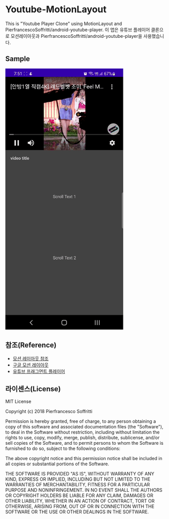 # Youtube-MotionLayout

This is "Youtube Player Clone" using MotionLayout and PierfrancescoSoffritti/android-youtube-player.
이 앱은 유튜브 플레이어 클론으로 모션레이아웃과 PierfrancescoSoffritti/android-youtube-player을 사용했습니다.

## Sample
<img src="https://github.com/cheonjoosung/Youtube-MotionLayout/blob/master/image/motion.gif">


## 참조(Reference)

- [모션 레이아웃 참조](https://github.com/farshadrezaee/youtube-minimize-video-player)
- [구글 모션 레이아웃](https://developer.android.com/training/constraint-layout/motionlayout?hl=ko)
- [유튜브 프래그먼트 플레이어](https://github.com/PierfrancescoSoffritti/android-youtube-player)


## 라이센스(License)
MIT License

Copyright (c) 2018 Pierfrancesco Soffritti

Permission is hereby granted, free of charge, to any person obtaining a copy
of this software and associated documentation files (the "Software"), to deal
in the Software without restriction, including without limitation the rights
to use, copy, modify, merge, publish, distribute, sublicense, and/or sell
copies of the Software, and to permit persons to whom the Software is
furnished to do so, subject to the following conditions:

The above copyright notice and this permission notice shall be included in all
copies or substantial portions of the Software.

THE SOFTWARE IS PROVIDED "AS IS", WITHOUT WARRANTY OF ANY KIND, EXPRESS OR
IMPLIED, INCLUDING BUT NOT LIMITED TO THE WARRANTIES OF MERCHANTABILITY,
FITNESS FOR A PARTICULAR PURPOSE AND NONINFRINGEMENT. IN NO EVENT SHALL THE
AUTHORS OR COPYRIGHT HOLDERS BE LIABLE FOR ANY CLAIM, DAMAGES OR OTHER
LIABILITY, WHETHER IN AN ACTION OF CONTRACT, TORT OR OTHERWISE, ARISING FROM,
OUT OF OR IN CONNECTION WITH THE SOFTWARE OR THE USE OR OTHER DEALINGS IN THE
SOFTWARE.
